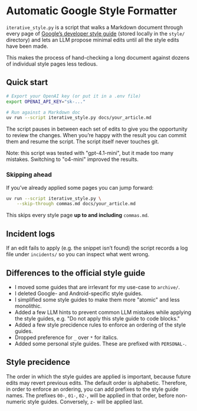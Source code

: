 # Automatic Google Style Formatter

`iterative_style.py` is a script that walks a Markdown document through every page of [Google’s developer style guide](https://developers.google.com/style) (stored locally in the `style/` directory) and lets an LLM propose minimal edits until all the style edits have been made.

This makes the process of hand-checking a long document against dozens of individual style pages less tedious.

## Quick start

```bash
# Export your OpenAI key (or put it in a .env file)
export OPENAI_API_KEY="sk-..."

# Run against a Markdown doc
uv run --script iterative_style.py docs/your_article.md
```

The script pauses in between each set of edits to give you the opportunity to review the changes. When you’re happy with the result you can commit them and resume the script. The script itself never touches git.

Note: this script was tested with "gpt-4.1-mini", but it made too many mistakes. Switching to "o4-mini" improved the results.

### Skipping ahead

If you’ve already applied some pages you can jump forward:

```bash
uv run --script iterative_style.py \
    --skip-through commas.md docs/your_article.md
```

This skips every style page **up to and including** `commas.md`.

## Incident logs

If an edit fails to apply (e.g. the snippet isn’t found) the script records a log file under `incidents/` so you can inspect what went wrong.

## Differences to the official style guide

- I moved some guides that are irrlevant for my use-case to `archive/`.
- I deleted Google- and Android-specific style guides.
- I simplified some style guides to make them more "atomic" and less monolithic.
- Added a few LLM hints to prevent common LLM mistakes while applying the style guides, e.g. "Do not apply this style guide to code blocks."
- Added a few style precidence rules to enforce an ordering of the style guides.
- Dropped preference for `_` over `*` for italics.
- Added some personal style guides. These are prefixed with `PERSONAL-`.

## Style precidence

The order in which the style guides are applied is important, because future edits may revert previous edits. The default order is alphabetic. Therefore, in order to enforce an ordering, you can add prefixes to the style guide names. The prefixes `00-`, `01-`, `02-`, will be applied in that order, before non-numeric style guides. Conversely, `z-` will be applied last.